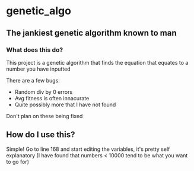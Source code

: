 # genetic_algo
## The jankiest genetic algorithm known to man

### What does this do?

This project is a genetic algorithm that finds the equation that equates to a number you have inputted

There are a few bugs:
* Random div by 0 errors
* Avg fitness is often innacurate
* Quite possibly more that I have not found

Don't plan on these being fixed

## How do I use this?

Simple! Go to line 168 and start editing the variables, it's pretty self explanatory (I have found that numbers < 10000 tend to be what you want to go for)
